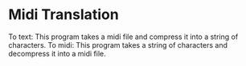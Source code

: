 # Midi Translation

To text: This program takes a midi file and compress it into a string of characters.
To midi: This program takes a string of characters and decompress it into a midi file.
